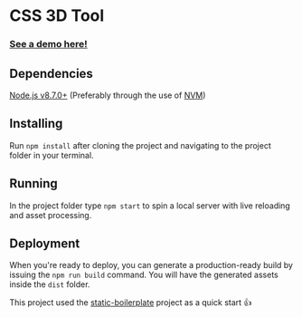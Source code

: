 # CSS 3D Tool 

### [See a demo here!](https://allanesquina.github.io/css3d-tool/)

## Dependencies
[Node.js v8.7.0+](https://nodejs.org) (Preferably through the use of [NVM](https://github.com/creationix/nvm))

## Installing
Run `npm install` after cloning the project and navigating to the project folder in your terminal.

## Running
In the project folder type `npm start` to spin a local server with live reloading and asset processing.

## Deployment
When you're ready to deploy, you can generate a production-ready build by issuing
the `npm run build` command. You will have the generated assets inside the `dist` folder.

This project used the [static-boilerplate](https://github.com/ericorruption/static-boilerplate) project as a quick start :+1:
